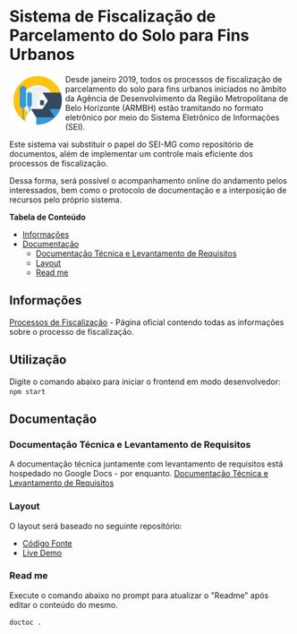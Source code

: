 # Sistema de Fiscalização de Parcelamento do Solo para Fins Urbanos
<img src="public/logo.PNG" width="100" align="left"> Desde janeiro 2019, todos os processos de fiscalização de parcelamento do solo para fins urbanos iniciados no âmbito da Agência de Desenvolvimento da Região Metropolitana de Belo Horizonte (ARMBH) estão tramitando no formato eletrônico por meio do Sistema Eletrônico de Informações (SEI).

Este sistema vai substituir o papel do SEI-MG como repositório de documentos, além de implementar um controle mais eficiente dos processos de fiscalização.

Dessa forma, será possível o acompanhamento online do andamento pelos interessados, bem como o protocolo de documentação e a interposição de recursos pelo próprio sistema.

<!-- START doctoc generated TOC please keep comment here to allow auto update -->
<!-- DON'T EDIT THIS SECTION, INSTEAD RE-RUN doctoc TO UPDATE -->
**Tabela de Conteúdo**

- [Informações](#informa%C3%A7%C3%B5es)
- [Documentação](#documenta%C3%A7%C3%A3o)
  - [Documentação Técnica e Levantamento de Requisitos](#documenta%C3%A7%C3%A3o-t%C3%A9cnica-e-levantamento-de-requisitos)
  - [Layout](#layout)
  - [Read me](#read-me)

<!-- END doctoc generated TOC please keep comment here to allow auto update -->

## Informações
[Processos de Fiscalização](http://www.agenciarmbh.mg.gov.br/processos-fiscalizacao-parcelamento/) - Página oficial contendo todas as informações sobre o processo de fiscalização.

## Utilização
Digite o comando abaixo para iniciar o frontend em modo desenvolvedor:
`npm start`

## Documentação
### Documentação Técnica e Levantamento de Requisitos
A documentação técnica juntamente com levantamento de requisitos está hospedado no Google Docs - por enquanto.
[Documentação Técnica e Levantamento de Requisitos](https://docs.google.com/document/d/1_CGWnM1T3zVtROOVs3LKnPE1Oo4tiJeVsqPLkYT73T4/edit)

### Layout
O layout será baseado no seguinte repositório:
- [Código Fonte](https://github.com/tabler/tabler-react/tree/master/example)
- [Live Demo](http://tabler-react.com/)

### Read me
Execute o comando abaixo no prompt para atualizar o "Readme" após editar o conteúdo do mesmo.
```
doctoc .
```
